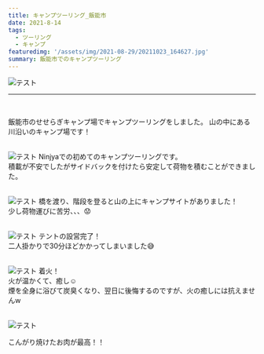 ```yaml
---
title: キャンプツーリング_飯能市
date: 2021-8-14
tags: 
  - ツーリング
  - キャンプ
featuredimg: '/assets/img/2021-08-29/20211023_164627.jpg'
summary: 飯能市でのキャンプツーリング
---
```

![テスト](https://k-kash.s3.us-west-1.amazonaws.com/2021-08-29/20211023_164627.jpg "サンプル")
<br>
***
<br>

飯能市のせせらぎキャンプ場でキャンプツーリングをしました。
山の中にある川沿いのキャンプ場です！
<br>
<br>

![テスト](https://k-kash.s3.us-west-1.amazonaws.com/2021-08-29/20211024_124754.jpg "サンプル")
Ninjyaでの初めてのキャンプツーリングです。<br>
積載が不安でしたがサイドバックを付けたら安定して荷物を積むことができました。
<br>
<br>

![テスト](https://k-kash.s3.us-west-1.amazonaws.com/2021-08-29/20211023_133310.jpg "サンプル")
橋を渡り、階段を登ると山の上にキャンプサイトがありました！<br>
少し荷物運びに苦労、、、:worried:
<br>
<br>

![テスト](https://k-kash.s3.us-west-1.amazonaws.com/2021-08-29/20211023_162834.jpg "サンプル")
テントの設営完了！<br>
二人掛かりで30分ほどかかってしまいました:sweat_smile:
<br>
<br>

![テスト](https://k-kash.s3.us-west-1.amazonaws.com/2021-08-29/20211023_171424.jpg "サンプル")
着火！<br>
火が温かくて、癒し:relaxed:<br>
煙を全身に浴びて炭臭くなり、翌日に後悔するのですが、火の癒しには抗えませんw
<br>
<br>

![テスト](https://k-kash.s3.us-west-1.amazonaws.com/2021-08-29/20211023_181903.jpg "サンプル")

こんがり焼けたお肉が最高！！
<br>
<br>


